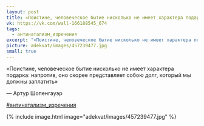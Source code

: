 ```yaml
---
layout: post
title: «Поистине, человеческое бытие нисколько не имеет характера подарка...»
vk: https://vk.com/wall-166188545_674
tags:
  - антинатализм_изречения
excerpt: "«Поистине, человеческое бытие нисколько не имеет характера подарка: напротив, оно скорее представляет собою долг, который мы должны заплатить» — Артур Шопенгауэр"
picture: adekvat/images/457239477.jpg
small: true
---
```

«Поистине, человеческое бытие нисколько не имеет характера подарка: напротив, оно скорее представляет собою долг, который мы должны заплатить»

— Артур Шопенгауэр

[#антинатализм_изречения](poisk.html#антинатализм_изречения)

{% include image.html image="adekvat/images/457239477.jpg" %}